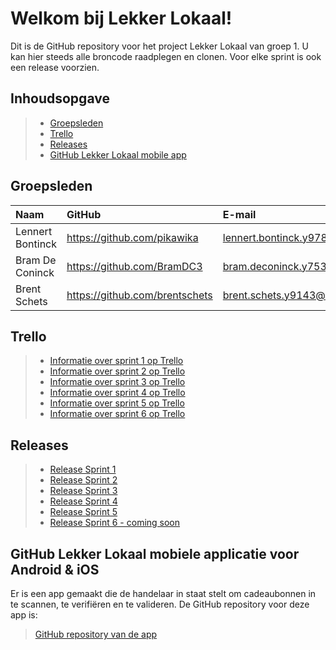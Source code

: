 # Welkom bij Lekker Lokaal!

Dit is de GitHub repository voor het project Lekker Lokaal van groep 1. U kan hier steeds alle broncode raadplegen en clonen. Voor elke sprint is ook een release voorzien.

## Inhoudsopgave

> - [Groepsleden](#groepsleden)
> - [Trello](#trello)
> - [Releases](#releases)
> - [GitHub Lekker Lokaal mobile app](#github-lekker-lokaal-mobile-app)

## Groepsleden

| Naam     | GitHub                        | E-mail                               |
| :---     | :---                          | :---                                |
| Lennert Bontinck | <https://github.com/pikawika> | [lennert.bontinck.y9785@student.hogent.be](mailto:lennert.bontinck.y9785@student.hogent.be) |
| Bram De Coninck | <https://github.com/BramDC3> | [bram.deconinck.y7538@student.hogent.be](mailto:bram.deconinck.y7538@student.hogent.be) |
| Brent Schets| <https://github.com/brentschets> | [brent.schets.y9143@student.hogent.be](mailto:brent.schets.y9143@student.hogent.be) |

## Trello
> - [Informatie over sprint 1 op Trello](https://trello.com/b/TIos695C)
> - [Informatie over sprint 2 op Trello](https://trello.com/b/6d18dFf2)
> - [Informatie over sprint 3 op Trello](https://trello.com/b/825UMgOr)
> - [Informatie over sprint 4 op Trello](https://trello.com/b/NGV9vw7x)
> - [Informatie over sprint 5 op Trello](https://trello.com/b/5pRsHidl)
> - [Informatie over sprint 6 op Trello](https://trello.com/b/G1KPXDER)

## Releases
> - [Release Sprint 1](https://github.com/BramDC3/Project-LekkerLokaal/releases/tag/Sprint1)
> - [Release Sprint 2](https://github.com/BramDC3/Project-LekkerLokaal/releases/tag/Sprint2)
> - [Release Sprint 3](https://github.com/BramDC3/Project-LekkerLokaal/releases/tag/Sprint3)
> - [Release Sprint 4](https://github.com/BramDC3/Project-LekkerLokaal/releases/tag/Sprint4)
> - [Release Sprint 5](https://github.com/BramDC3/Project-LekkerLokaal/releases/tag/Sprint5)
> - [Release Sprint 6 - coming soon]()

## GitHub Lekker Lokaal mobiele applicatie voor Android & iOS
Er is een app gemaakt die de handelaar in staat stelt om cadeaubonnen in te scannen, te verifiëren en te valideren. De GitHub repository voor deze app is:
> [GitHub repository van de app](https://github.com/BramDC3/lekker_lokaal_app_flutter)




